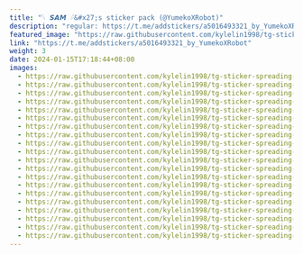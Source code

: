 ```yaml
---
title: "𓆩 𝙎𝘼𝙈 𓆪&#x27;s sticker pack (@YumekoXRobot)"
description: "regular: https://t.me/addstickers/a5016493321_by_YumekoXRobot"
featured_image: "https://raw.githubusercontent.com/kylelin1998/tg-sticker-spreading-worldwide-images/main/img/5dd0e1fc-4c09-430f-b6d2-a98234bb8b8f.jpg"
link: "https://t.me/addstickers/a5016493321_by_YumekoXRobot"
weight: 3
date: 2024-01-15T17:18:44+08:00
images:
  - https://raw.githubusercontent.com/kylelin1998/tg-sticker-spreading-worldwide-images/main/img/5dd0e1fc-4c09-430f-b6d2-a98234bb8b8f.jpg
  - https://raw.githubusercontent.com/kylelin1998/tg-sticker-spreading-worldwide-images/main/img/df7ab52b-7184-4bb4-bc79-a2d181094ede.jpg
  - https://raw.githubusercontent.com/kylelin1998/tg-sticker-spreading-worldwide-images/main/img/87b8f60b-9f28-4630-92ab-3ee4c031fad0.jpg
  - https://raw.githubusercontent.com/kylelin1998/tg-sticker-spreading-worldwide-images/main/img/e677a8c3-ac96-432c-8f24-df0986fa2e56.jpg
  - https://raw.githubusercontent.com/kylelin1998/tg-sticker-spreading-worldwide-images/main/img/c2085103-cdcd-4de0-aa54-648356a288dc.jpg
  - https://raw.githubusercontent.com/kylelin1998/tg-sticker-spreading-worldwide-images/main/img/4fc7fc83-37a0-48b2-aac4-edac617da690.jpg
  - https://raw.githubusercontent.com/kylelin1998/tg-sticker-spreading-worldwide-images/main/img/d215c004-fdb9-4938-a521-0e4edd49babd.jpg
  - https://raw.githubusercontent.com/kylelin1998/tg-sticker-spreading-worldwide-images/main/img/fa31efc8-a50b-43b3-af84-c10592d904cd.jpg
  - https://raw.githubusercontent.com/kylelin1998/tg-sticker-spreading-worldwide-images/main/img/dbaeca8a-1710-467a-a4b0-2118a3a5f8e1.jpg
  - https://raw.githubusercontent.com/kylelin1998/tg-sticker-spreading-worldwide-images/main/img/df9855d8-07f2-432b-b0d9-d69dff996331.jpg
  - https://raw.githubusercontent.com/kylelin1998/tg-sticker-spreading-worldwide-images/main/img/7e6e3670-7b33-467a-b915-ce64ad69a10e.jpg
  - https://raw.githubusercontent.com/kylelin1998/tg-sticker-spreading-worldwide-images/main/img/19eab3aa-f89b-4b64-9e73-4e407d0745c0.jpg
  - https://raw.githubusercontent.com/kylelin1998/tg-sticker-spreading-worldwide-images/main/img/2ed1c11a-0ca4-43e1-aabf-724d9dba503e.jpg
  - https://raw.githubusercontent.com/kylelin1998/tg-sticker-spreading-worldwide-images/main/img/74bbab84-821f-4687-864d-f859bf4cd2c0.jpg
  - https://raw.githubusercontent.com/kylelin1998/tg-sticker-spreading-worldwide-images/main/img/ebcd7666-dba2-419c-91fc-21b08a266bc3.jpg
  - https://raw.githubusercontent.com/kylelin1998/tg-sticker-spreading-worldwide-images/main/img/a4b002e9-a1b3-418d-9319-90c85e80b579.jpg
  - https://raw.githubusercontent.com/kylelin1998/tg-sticker-spreading-worldwide-images/main/img/8190411f-b33e-497a-94c2-788064234d2a.jpg
  - https://raw.githubusercontent.com/kylelin1998/tg-sticker-spreading-worldwide-images/main/img/2317b368-a0a2-42cb-8f61-f148a82e6672.jpg
  - https://raw.githubusercontent.com/kylelin1998/tg-sticker-spreading-worldwide-images/main/img/dc75f952-a5d0-47de-ae0f-8d94eb421eff.jpg
  - https://raw.githubusercontent.com/kylelin1998/tg-sticker-spreading-worldwide-images/main/img/122e0d9d-1d87-419f-9b01-cc9cb68fc069.jpg
---
```

